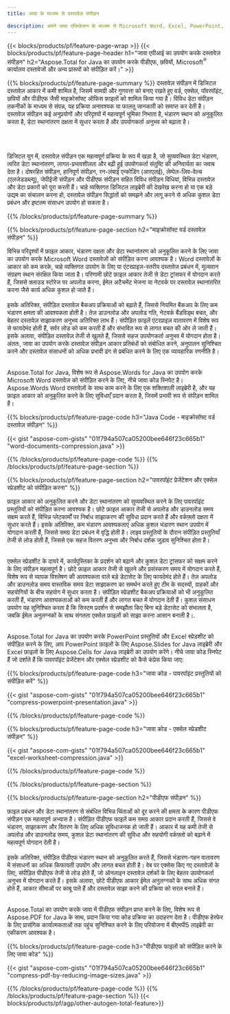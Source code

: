 ```yaml
---
title: जावा के माध्यम से दस्तावेज़ संपीड़न

description: अपने जावा एप्लिकेशन के माध्यम से Microsoft Word, Excel, PowerPoint, PDF और Images सहित दस्तावेज़ों को संपीड़ित करके आकार कम करें। संपीड़न परिणाम का ऑनलाइन परीक्षण करें।
---
```


{{< blocks/products/pf/feature-page-wrap >}}
{{< blocks/products/pf/feature-page-header h1="जावा एपीआई का उपयोग करके दस्तावेज़ संपीड़न" h2="Aspose.Total for Java का उपयोग करके पीडीएफ, छवियों, Microsoft<sup>&reg;</sup> कार्यालय दस्तावेजों और अन्य प्रारूपों को संपीड़ित करें।" >}}

{{% blocks/products/pf/feature-page-summary %}}
दस्तावेज़ संपीड़न में डिजिटल दस्तावेज़ आकार में कमी शामिल है, जिसमें सामग्री और गुणवत्ता को बनाए रखते हुए वर्ड, एक्सेल, पॉवरपॉइंट, छवियों और पीडीएफ जैसी माइक्रोसॉफ्ट ऑफिस फ़ाइलों को शामिल किया गया है। विविध डेटा संपीड़न तकनीकों के माध्यम से संपन्न, यह प्रक्रिया अनावश्यक या फालतू जानकारी को समाप्त कर देती है। दस्तावेज़ संपीड़न कई अनुप्रयोगों और परिदृश्यों में महत्वपूर्ण भूमिका निभाता है, भंडारण स्थान को अनुकूलित करता है, डेटा स्थानांतरण दक्षता में सुधार करता है और उपयोगकर्ता अनुभव को बढ़ाता है।

<br /> <br />

डिजिटल युग में, दस्तावेज़ संपीड़न एक महत्वपूर्ण प्रक्रिया के रूप में खड़ा है, जो सुव्यवस्थित डेटा भंडारण, त्वरित डेटा स्थानांतरण, लागत-प्रभावशीलता और बढ़ी हुई उपयोगकर्ता संतुष्टि की अनिवार्यता का जवाब देता है। दोषरहित संपीड़न, हानिपूर्ण संपीड़न, रन-लंबाई एन्कोडिंग (आरएलई), लेम्पेल-ज़िव-वेल्च (एलजेडडब्ल्यू), जेपीईजी संपीड़न और पीडीएफ संपीड़न सहित विविध संपीड़न विधियां, विभिन्न दस्तावेज़ और डेटा प्रकारों को पूरा करती हैं। चाहे व्यक्तिगत डिजिटल लाइब्रेरी की देखरेख करना हो या एक बड़े उद्यम का संचालन करना हो, दस्तावेज़ संपीड़न सिद्धांतों को समझने और लागू करने से अधिक कुशल डेटा प्रबंधन और इष्टतम संसाधन उपयोग हो सकता है।

{{% /blocks/products/pf/feature-page-summary  %}}

{{% blocks/products/pf/feature-page-section  h2="माइक्रोसॉफ्ट वर्ड दस्तावेज़ संपीड़न" %}}

विभिन्न परिदृश्यों में फ़ाइल आकार, भंडारण दक्षता और डेटा स्थानांतरण को अनुकूलित करने के लिए जावा का उपयोग करके Microsoft Word दस्तावेज़ों को संपीड़ित करना आवश्यक है। Word दस्तावेज़ों के आकार को कम करके, चाहे व्यक्तिगत उपयोग के लिए या एंटरप्राइज़-स्तरीय दस्तावेज़ प्रबंधन में, मूल्यवान संग्रहण स्थान संरक्षित किया जाता है। परिणामी छोटे फ़ाइल आकार तेजी से डेटा ट्रांसफर में योगदान करते हैं, जिससे क्लाउड स्टोरेज पर अपलोड करना, ईमेल अटैचमेंट भेजना या नेटवर्क पर दस्तावेज़ स्थानांतरित करना जैसे कार्य अधिक कुशल हो जाते हैं।<br /><br />
इसके अतिरिक्त, संपीड़ित दस्तावेज़ बैकअप प्रक्रियाओं को बढ़ाते हैं, जिससे नियमित बैकअप के लिए कम भंडारण क्षमता की आवश्यकता होती है। तेज़ डाउनलोड और अपलोड गति, नेटवर्क बैंडविड्थ बचत, और बेहतर दस्तावेज़ साझाकरण अनुभव अतिरिक्त लाभ हैं। संपीड़ित फ़ाइलें एंटरप्राइज़ वातावरण में विशेष रूप से फायदेमंद होती हैं, सर्वर लोड को कम करती हैं और संभावित रूप से लागत बचत की ओर ले जाती हैं। इसके अलावा, संपीड़ित दस्तावेज़ तेजी से खुलते हैं, जिससे सहज उपयोगकर्ता अनुभव में योगदान होता है। अंततः, जावा का उपयोग करके दस्तावेज़ संपीड़न आकार प्रतिबंधों को संबोधित करने, अनुपालन सुनिश्चित करने और दस्तावेज़ संसाधनों को अधिक प्रभावी ढंग से प्रबंधित करने के लिए एक व्यावहारिक रणनीति है।<br /><br />

Aspose.Total for Java, विशेष रूप से Aspose.Words for Java का उपयोग करके Microsoft Word दस्तावेज़ को संपीड़ित करने के लिए, नीचे जावा कोड स्निपेट है। Aspose.Words Word दस्तावेज़ों के साथ काम करने के लिए एक शक्तिशाली लाइब्रेरी है, और यह फ़ाइल आकार को अनुकूलित करने के लिए सुविधाएँ प्रदान करता है, जिसमें प्रभावी रूप से संपीड़न शामिल है।

{{% blocks/products/pf/feature-page-code h3="Java Code - माइक्रोसॉफ्ट वर्ड दस्तावेज़ संपीड़न" %}}

{{< gist "aspose-com-gists" "01f794a507ca05200bee646f23c665b1" "word-documents-compression.java" >}}

{{% /blocks/products/pf/feature-page-code  %}}
{{% /blocks/products/pf/feature-page-section %}}

{{% blocks/products/pf/feature-page-section  h2="पावरपॉइंट प्रेजेंटेशन और एक्सेल स्प्रेडशीट को संपीड़ित करना" %}}

फ़ाइल आकार को अनुकूलित करने और डेटा स्थानांतरण को सुव्यवस्थित करने के लिए पावरपॉइंट प्रस्तुतियों को संपीड़ित करना आवश्यक है। छोटे फ़ाइल आकार तेजी से अपलोड और डाउनलोड समय सक्षम करते हैं, विभिन्न प्लेटफार्मों पर निर्बाध साझाकरण की सुविधा प्रदान करते हैं और वर्कफ़्लो दक्षता में सुधार करते हैं। इसके अतिरिक्त, कम भंडारण आवश्यकताएं अधिक कुशल भंडारण स्थान उपयोग में योगदान करती हैं, जिससे समग्र डेटा प्रबंधन में वृद्धि होती है। लाइव प्रस्तुतियों के दौरान संपीड़ित प्रस्तुतियाँ तेजी से लोड होती हैं, जिससे एक सहज वितरण अनुभव और निर्बाध दर्शक जुड़ाव सुनिश्चित होता है।<br /><br />

एक्सेल स्प्रेडशीट के दायरे में, कार्यपुस्तिका के प्रदर्शन को बढ़ाने और कुशल डेटा ट्रांसफर को सक्षम करने के लिए संपीड़न महत्वपूर्ण है। छोटे फ़ाइल आकार तेजी से खुलने और प्रसंस्करण समय में योगदान करते हैं, विशेष रूप से व्यापक विश्लेषण की आवश्यकता वाले बड़े डेटासेट के लिए फायदेमंद होते हैं। तेज़ अपलोड और डाउनलोड समय वास्तविक समय डेटा साझाकरण का समर्थन करते हुए टीम के सदस्यों, ग्राहकों और सहयोगियों के बीच सहयोग में सुधार करता है। संपीड़ित स्प्रेडशीट बैकअप प्रक्रियाओं को भी अनुकूलित करती हैं, भंडारण आवश्यकताओं को कम करती हैं और लागत बचत में योगदान देती हैं। कुशल संसाधन उपयोग यह सुनिश्चित करता है कि सिस्टम प्रदर्शन से समझौता किए बिना बड़े डेटासेट को संभालता है, जबकि ईमेल अनुलग्नकों के साथ संगतता एक्सेल फ़ाइलों को साझा करना आसान बनाती है।.<br /><br />

Aspose.Total for Java का उपयोग करके PowerPoint प्रस्तुतियों और Excel स्प्रेडशीट को संपीड़ित करने के लिए, आप PowerPoint फ़ाइलों के लिए Aspose.Slides for Java लाइब्रेरी और Excel फ़ाइलों के लिए Aspose.Cells for Java लाइब्रेरी का उपयोग करेंगे। नीचे जावा कोड स्निपेट हैं जो दर्शाते हैं कि पावरपॉइंट प्रेजेंटेशन और एक्सेल स्प्रेडशीट को कैसे कंप्रेस किया जाए:

{{% blocks/products/pf/feature-page-code h3="जावा कोड - पावरपॉइंट प्रस्तुतियों को संपीड़ित करें" %}}

{{< gist "aspose-com-gists" "01f794a507ca05200bee646f23c665b1" "compress-powerpoint-presentation.java" >}}

{{% /blocks/products/pf/feature-page-code  %}}

{{% blocks/products/pf/feature-page-code h3="जावा कोड - एक्सेल स्प्रेडशीट संपीड़न" %}}

{{< gist "aspose-com-gists" "01f794a507ca05200bee646f23c665b1" "excel-worksheet-compression.java" >}}

{{% /blocks/products/pf/feature-page-code  %}}

{{% /blocks/products/pf/feature-page-section %}}

{{% blocks/products/pf/feature-page-section  h2="पीडीएफ संपीड़न" %}}

फ़ाइल प्रबंधन और डेटा स्थानांतरण से संबंधित विभिन्न चिंताओं को दूर करने की क्षमता के कारण पीडीएफ संपीड़न एक महत्वपूर्ण अभ्यास है। संपीड़ित पीडीएफ फाइलें कम समग्र आकार प्रदान करती हैं, जिससे वे भंडारण, साझाकरण और वितरण के लिए अधिक सुविधाजनक हो जाती हैं। आकार में यह कमी तेजी से अपलोड और डाउनलोड समय, कुशल डेटा स्थानांतरण की सुविधा और सहयोगी वर्कफ़्लो को बढ़ाने में महत्वपूर्ण योगदान देती है। <br /><br />
इसके अतिरिक्त, संपीड़ित पीडीएफ भंडारण स्थान को अनुकूलित करते हैं, जिससे भंडारण-गहन वातावरण में संसाधनों का अधिक किफायती उपयोग और लागत बचत होती है। वेब पर एक्सेस किए गए दस्तावेज़ों के लिए, संपीड़ित पीडीएफ तेजी से लोड होते हैं, जो ऑनलाइन दस्तावेज़ दर्शकों के लिए बेहतर उपयोगकर्ता अनुभव में योगदान करते हैं। इसके अलावा, छोटे पीडीएफ आकार ईमेल अनुलग्नकों के साथ अधिक संगत होते हैं, आकार सीमाओं पर काबू पाते हैं और दस्तावेज़ साझा करने की प्रक्रिया को सरल बनाते हैं।<br /><br />

Aspose.Total का उपयोग करके जावा में पीडीएफ संपीड़न प्राप्त करने के लिए, विशेष रूप से Aspose.PDF for Java के साथ, प्रदान किया गया कोड प्रक्रिया का उदाहरण देता है। पीडीएफ हेरफेर के लिए प्रासंगिक कार्यात्मकताओं तक पहुंच सुनिश्चित करने के लिए परियोजना में बीएमपी5 लाइब्रेरी का एकीकरण आवश्यक है। 

{{% blocks/products/pf/feature-page-code h3="पीडीएफ फाइलों को संपीड़ित करने के लिए जावा कोड" %}}

{{< gist "aspose-com-gists" "01f794a507ca05200bee646f23c665b1" "compress-pdf-by-reducing-image-sizes.java" >}}

{{% /blocks/products/pf/feature-page-code  %}}
{{% /blocks/products/pf/feature-page-section %}}
{{< blocks/products/pf/agp/other-autogen-total-feature>}}